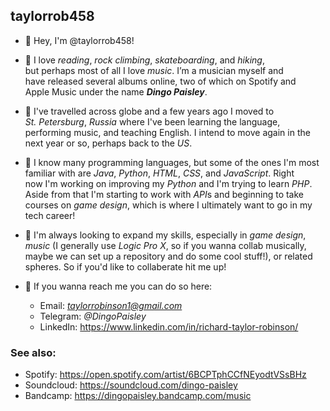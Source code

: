 ## taylorrob458

- 🤙 Hey, I'm @taylorrob458!

- 🥀 I love *reading*, *rock climbing*, *skateboarding*, and *hiking*,<br>
but perhaps most of all I love *music*. I’m a musician myself and<br>
have released several albums online, two of which on Spotify and<br>
Apple Music under the name ***Dingo Paisley***.

- 🚀 I've travelled across globe and a few years ago I moved to<br>
*St. Petersburg*, *Russia* where I've been learning the language,<br>
performing music, and teaching English. I intend to move again in the<br>
next year or so, perhaps back to the *US*.

- 🌵 I know many programming languages, but some of the ones I'm most<br>
familiar with are *Java*, *Python*, *HTML*, *CSS*, and *JavaScript*. Right<br>
now I'm working on improving my *Python* and I'm trying to learn *PHP*. 
Aside from that I'm starting to work with *API*s and beginning to take<br>
courses on *game design*, which is where I ultimately want to go in my<br>
tech career!

- 🦋 I'm always looking to expand my skills, especially in *game design*,<br>
*music* (I generally use *Logic Pro X*, so if you wanna collab musically,<br>
maybe we can set up a repository and do some cool stuff!), or related<br>
spheres. So if you'd like to collaberate hit me up!

- 🌳 If you wanna reach me you can do so here:<br>
  * Email: *taylorrobinson1@gmail.com*<br>
  * Telegram: *@DingoPaisley*
  * LinkedIn: https://www.linkedin.com/in/richard-taylor-robinson/
 
### See also:
  * Spotify: https://open.spotify.com/artist/6BCPTphCCfNEyodtVSsBHz
  * Soundcloud: https://soundcloud.com/dingo-paisley
  * Bandcamp: https://dingopaisley.bandcamp.com/music

<!---
taylorrob458/taylorrob458 is a ✨ special ✨ repository because its `README.md` (this file) appears on your GitHub profile.
You can click the Preview link to take a look at your changes.
--->
